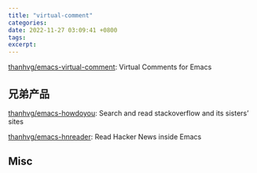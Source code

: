 ```yaml
---
title: "virtual-comment"
categories: 
date: 2022-11-27 03:09:41 +0800
tags: 
excerpt: 
---
```


[thanhvg/emacs-virtual-comment](https://github.com/thanhvg/emacs-virtual-comment): Virtual Comments for Emacs


## 兄弟产品

[thanhvg/emacs-howdoyou](https://github.com/thanhvg/emacs-howdoyou): Search and read stackoverflow and its sisters’ sites

[thanhvg/emacs-hnreader](https://github.com/thanhvg/emacs-hnreader): Read Hacker News inside Emacs

## Misc

